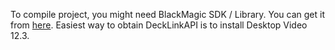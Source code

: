 To compile project, you might need BlackMagic SDK / Library. You can get it from [here](https://www.blackmagicdesign.com/developer/product/capture-and-playback). Easiest way to obtain DeckLinkAPI is to install Desktop Video 12.3.